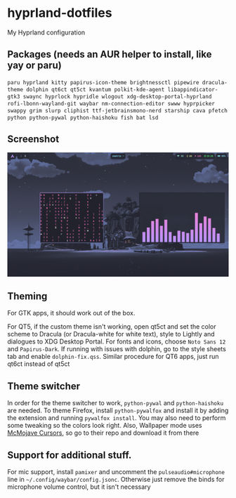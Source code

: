 # hyprland-dotfiles
My Hyprland configuration

## Packages (needs an AUR helper to install, like yay or paru)
```
paru hyprland kitty papirus-icon-theme brightnessctl pipewire dracula-theme dolphin qt6ct qt5ct kvantum polkit-kde-agent libappindicator-gtk3 swaync hyprlock hypridle wlogout xdg-desktop-portal-hyprland rofi-lbonn-wayland-git waybar nm-connection-editor swww hyprpicker swappy grim slurp cliphist ttf-jetbrainsmono-nerd starship cava pfetch python python-pywal python-haishoku fish bat lsd
```



## Screenshot
![Gif](/screenshot.png)

## Theming

For GTK apps, it should work out of the box.

For QT5, if the custom theme isn't working, open qt5ct and set the color scheme to Dracula (or Dracula-white for white text), style to Lightly and dialogues to XDG Desktop Portal. For fonts and icons, choose ```Noto Sans 12``` and ```Papirus-Dark```. If running with issues with dolphin, go to the style sheets tab and enable ```dolphin-fix.qss```. Similar procedure for QT6 apps, just run qt6ct instead of qt5ct

## Theme switcher
In order for the theme switcher to work, ```python-pywal``` and ```python-haishoku``` are needed. To theme Firefox, install ```python-pywalfox``` and install it by adding the extension and running ```pywalfox install```. You may also need to perform some tweaking so the colors look right. Also, Wallpaper mode uses [McMojave Cursors](https://github.com/vinceliuice/McMojave-cursors), so go to their repo and download it from there

## Support for additional stuff.
For mic support, install ```pamixer``` and uncomment the ```pulseaudio#microphone``` line in ```~/.config/waybar/config.jsonc```. Otherwise just remove the binds for microphone volume control, but it isn't necessary
